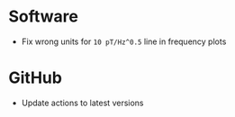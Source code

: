 # Software

- Fix wrong units for `10 pT/Hz^0.5` line in frequency plots

# GitHub

- Update actions to latest versions
